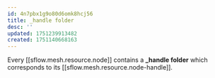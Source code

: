 ```yaml
---
id: 4n7pbx1g9o80d6omk8hcj56
title: _handle folder
desc: ''
updated: 1751239913482
created: 1751140668163
---
```


Every [[sflow.mesh.resource.node]] contains a **_handle folder** which corresponds to its [[sflow.mesh.resource.node-handle]].
